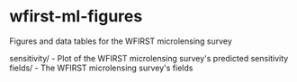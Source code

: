 # wfirst-ml-figures
Figures and data tables for the WFIRST microlensing survey

sensitivity/ - Plot of the WFIRST microlensing survey's predicted sensitivity
fields/ - The WFIRST microlensing survey's fields
